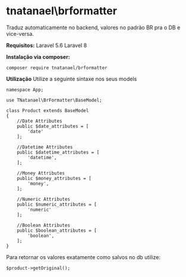 
# tnatanael\brformatter

Traduz automaticamente no backend, valores no padrão BR pra o DB e vice-versa.

**Requisitos:**
  Laravel 5.6
  Laravel 8

**Instalação via composer:**

    composer require tnatanael/brformatter


**Utilização**
Utilize a seguinte sintaxe nos seus models

    
    namespace App;
    
    use TNatanael\BrFormatter\BaseModel;
    
    class Product extends BaseModel
    {
        //Date Attributes
        public $date_attributes = [
            'date'
        ];
    
        //Datetime Attributes
        public $datetime_attributes = [
            'datetime',
        ];
    
        //Money Attributes
        public $money_attributes = [
            'money',
        ];
    
        //Numeric Attributes
        public $numeric_attributes = [
            'numeric'
        ];
    
        //Boolean Attributes
        public $boolean_attributes = [
            'boolean',
        ];
    }

Para retornar os valores exatamente como salvos no db utilize:

    $product->getOriginal();
